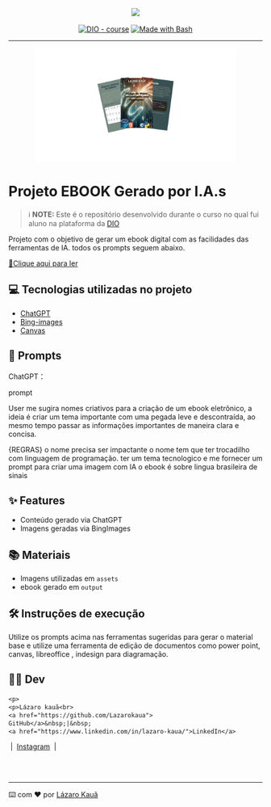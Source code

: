 <p align="center">
    <img width="100" src=".github/assets/banner.png">
</p>


<p align="center">
<a href="https://dio.me/"><img src="https://img.shields.io/badge/DIO-Course-28DA77?logo=youtube" alt="DIO - course"></a>
<a href="https://www.gnu.org/software/bash/" title="Go to Bash homepage"><img src="https://img.shields.io/badge/Prompt-Project-blue?logo=gnu-bash&amp;logoColor=white" alt="Made with Bash"></a></p>

-------


<p align="center">
<img 
    src="./assets/coverr.png"
    width="400"  
/>
</p>

# Projeto EBOOK Gerado por I.A.s


 > ℹ️ **NOTE:** Este é o repositório desenvolvido durante o curso no qual fui aluno na plataforma da [DIO](https://dio.me)

Projeto com o objetivo de gerar um ebook digital com as facilidades das ferramentas de IA. todos os prompts
seguem abaixo.

<a href="https://github.com/Lazarokaua/prompts-recipe-to-create-a-ebook/tree/main/output/Ebook Libras.pdf" title="View PDF now"> 📕Clique aqui para ler</a>

## 💻 Tecnologias utilizadas no projeto

- [ChatGPT](https://chat.openai.com/) 
- [Bing-images](https://www.bing.com/images/create?cc=br)
- [Canvas](https://www.canva.com/)

## 🧠 Prompts


ChatGPT：

prompt                                                                                             

User
me sugira nomes criativos para a criação de um ebook eletrônico, a ideia é criar um tema importante com uma pegada leve e descontraída, ao mesmo tempo passar as informações importantes de maneira clara e concisa.

{REGRAS}
 o nome precisa ser impactante
 o nome tem que ter trocadilho com linguagem de programação.
 ter um tema tecnologico
 e me fornecer um prompt para criar uma imagem com IA
 o ebook é sobre lingua brasileira de sinais                                                   





## ✨ Features

- Conteúdo gerado via ChatGPT
- Imagens geradas via BingImages

## 📚 Materiais

- Imagens utilizadas em `assets`
- ebook gerado em `output`

## 🛠️ Instruções de execução

Utilize os prompts acima nas ferramentas sugeridas para gerar o material base e utilize uma ferramenta de edição de documentos como power point, canvas, libreoffice , indesign para diagramação.

## 👨‍💻 Dev

<p>
    
    <p>
    <p>Lázaro kauã<br>
    <a href="https://github.com/Lazarokaua">
    GitHub</a>&nbsp;|&nbsp;
    <a href="https://www.linkedin.com/in/lazaro-kaua/">LinkedIn</a>
&nbsp;|&nbsp;
    <a href="https://www.instagram.com/lazarokaua_/">
    Instagram</a>
&nbsp;|&nbsp;</p>
</p>
<br/><br/>
<p>

---

⌨️ com ❤️ por [Lázaro Kauã](https://github.com/Lazarokaua)
